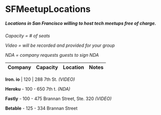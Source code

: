 # SFMeetupLocations
##### Locations in San Francisco willing to host tech meetups free of charge. 

*Capacity = # of seats*

*Video = will be recorded and provided for your group*

*NDA = company requests guests to sign NDA*


Company | Capacity | Location | Notes
------------ | ------------- | ------------- | -------------

**Iron. io** | 120 | 288 7th St. *(VIDEO)*

**Heroku** - 100 - 650 7th t. *(NDA)*

**Fastly** - 100 - 475 Brannan Street, Ste. 320 *(VIDEO)*

**Betable** - 125  - 334 Brannan Street
